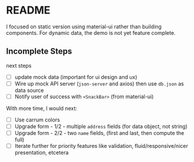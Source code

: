 # README

I focused on static version using material-ui rather than building components. For dynamic data, the demo is not yet feature complete.

## Incomplete Steps

next steps

- [ ] update mock data (important for ui design and ux)
- [ ] Wire up mock API server (`json-server` and axios) then use `db.json` as data source
- [ ] Notify user of success with `<SnackBar>` (from material-ui)

With more time, I would next:

- [ ] Use carrum colors
- [ ] Upgrade form - 1/2 - multiple `address` fields (for data object, not string)
- [ ] Upgrade form - 2/2 - two `name` fields, (first and last, then compute the full)
- [ ] Iterate further for priority features like validation, fluid/responsive/nicer presentation, etcetera

